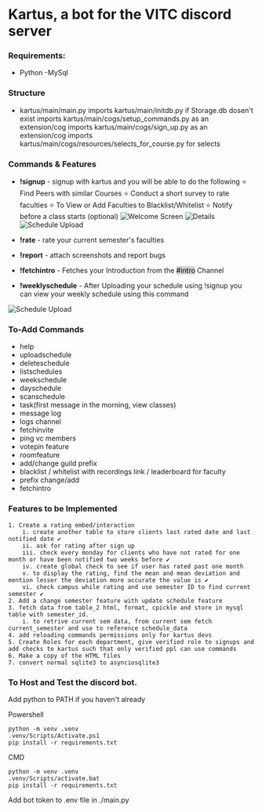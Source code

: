 # Kartus, a bot for the VITC discord server

### Requirements:

- Python
-MySql

### Structure

- kartus/main/main.py 
        imports kartus/main/initdb.py if Storage.db dosen't exist 
        imports kartus/main/cogs/setup_commands.py as an extension/cog 
        imports kartus/main/cogs/sign_up.py as an extension/cog
        imports kartus/main/cogs/resources/selects_for_course.py for selects


### Commands & Features


- <b>!signup</b> - signup with kartus and you will be able to do the following
        ⭐ Find Peers with similar Courses
        ⭐ Conduct a short survey to rate faculties
        ⭐ To View or Add Faculties to Blacklist/Whitelist
        ⭐ Notify before a class starts (optional)
![Welcome Screen](https://imgur.com/pSkS3J8.png)
![Details](https://imgur.com/Q0H6xRX.png)
![Schedule Upload](https://imgur.com/nKZ9PS6.png)

- <b>!rate</b> - rate your current semester's faculties
- <b>!report</b> - attach screenshots and report bugs
- <b>!fetchintro</b> - Fetches your Introduction from the <mark style="background-color: lightgrey;">#intro</mark> Channel
- <b>!weeklyschedule</b> - After Uploading your schedule using !signup you can view your weekly schedule using this command


![Schedule Upload](https://imgur.com/aQvjiOw.png)


### To-Add Commands

- help
- uploadschedule
- deleteschedule
- listschedules
- weekschedule
- dayschedule
- scanschedule
- task(first message in the morning, view classes)
- message log
- logs channel
- fetchinvite
- ping vc members
- votepin feature
- roomfeature
- add/change guild prefix
- blacklist / whitelist with recordings link  / leaderboard for faculty
- prefix change/add
- fetchintro

### Features to be Implemented

    1. Create a rating embed/interaction
        i. create another table to store clients last rated date and last notified date ✔
        ii. ask for rating after sign up 
        iii. check every monday for clients who have not rated for one month or have been notified two weeks before ✔
        iv. create global check to see if user has rated past one month 
        v. to display the rating, find the mean and mean deviation and mention lesser the deviation more accurate the value is ✔
        vi. check campus while rating and use semester ID to find current semester ✔
    2. Add a change semester feature with update schedule feature
    3. fetch data from table_2 html, format, cpickle and store in mysql table with semester_id. 
        i. to retrive current sem data, from current sem fetch current_semester and use to reference schedule_data
    4. add reloading commands permissions only for kartus devs
    5. Create Roles for each department, give verified role to signups and add checks to kartus such that only verified ppl can use commands
    6. Make a copy of the HTML files
    7. convert normal sqlite3 to asynciosqlite3


### To Host and Test the discord bot.
Add python to PATH if you haven't already

Powershell

```
python -m venv .venv
.venv/Scripts/Activate.ps1
pip install -r requirements.txt
```

CMD

```
python -m venv .venv
.venv/Scripts/activate.bat
pip install -r requirements.txt
```

Add bot token to .env file in ./main.py

